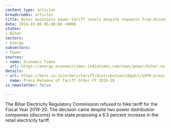 ```yaml
---
content_type: articles
breadcrumbs: articles
title: Bihar maintains power tariff levels despite requests from discoms
date: 2019-03-06 05:00:00 +0000
states:
- Bihar
sectors:
- Energy
subsectors:
- Power
sources:
- name: Economic Times
  url: https://energy.economictimes.indiatimes.com/news/power/bihar-no-change-in-power-tariff-for-2019-20/68164666
details:
- url: https://berc.co.in/orders/tariff/distribution/nbpdcl/1970-press-release-of-tariff-order-fy-2019-20
  name: Press Release of Tariff Order FY 2019-20
is_newsletter: false

---
```

The Bihar Electricity Regulatory Commission refused to hike tariff for the Fiscal Year 2019-20. The decision came despite two power distribution companies (discoms) in the state proposing a 6.5 percent increase in the retail electricity tariff.
